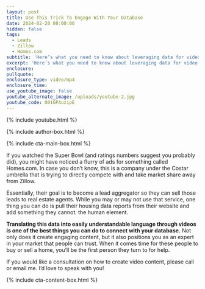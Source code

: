 ```yaml
---
layout: post
title: Use This Trick To Engage With Your Database
date: 2024-02-20 00:00:00
hidden: false
tags:
  - Leads
  - Zillow
  - Homes.com
subtitle: 'Here’s what you need to know about leveraging data for video content. '
excerpt: 'Here’s what you need to know about leveraging data for video content. '
enclosure:
pullquote:
enclosure_type: video/mp4
enclosure_time:
use_youtube_image: false
youtube_alternate_image: /uploads/youtube-2.jpg
youtube_code: O01GPAuzipE
---
```

{% include youtube.html %}

{% include author-box.html %}

{% include cta-main-box.html %}

If you watched the Super Bowl (and ratings numbers suggest you probably did), you might have noticed a flurry of ads for something called Homes.com. In case you don’t know, this is a company under the Costar umbrella that is trying to directly compete with and take market share away from Zillow.&nbsp;

Essentially, their goal is to become a lead aggregator so they can sell those leads to real estate agents. While you may or may not use that service, one thing you can do is pull their housing data reports from their website and add something they cannot: the human element.&nbsp;

**Translating this data into easily understandable language through videos is one of the best things you can do to connect with your database.** Not only does it create engaging content, but it also positions you as an expert in your market that people can trust. When it comes time for these people to buy or sell a home, you’ll be the first person they turn to for help.&nbsp;

If you would like a consultation on how to create video content, please call or email me. I’d love to speak with you!

{% include cta-content-box.html %}